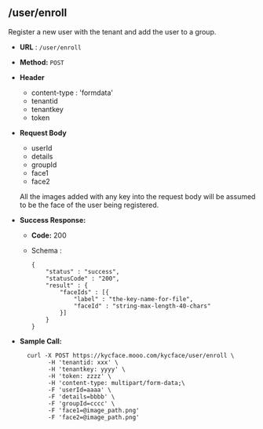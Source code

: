 ## /user/enroll

Register a new user with the tenant and add the user to a group.

* **URL** : `/user/enroll`
  
* **Method:** `POST`

* **Header**
	
	- content-type : 'formdata'
	- tenantid 
	- tenantkey
	- token
	
* **Request Body**

	- userId
	- details
	- groupId
	- face1
	- face2

  All the images added with any key into the request body will be assumed to be the face of the user being registered.
  
* **Success Response:**

  * **Code:** 200 <br />
  * Schema : 
		
			
		{
			"status" : "success",
			"statusCode" : "200",
			"result" : {
				"faceIds" : [{
					"label" : "the-key-name-for-file",
					"faceId" : "string-max-length-40-chars"
				}]
			}
		}
		
	

* **Sample Call:**

   	
    	curl -X POST https://kycface.mooo.com/kycface/user/enroll \
			  -H 'tenantid: xxx' \
		  	  -H 'tenantkey: yyyy' \
		  	  -H 'token: zzzz' \
		  	  -H 'content-type: multipart/form-data;\
		  	  -F 'userId=aaaa' \
		  	  -F 'details=bbbb' \
		  	  -F 'groupId=cccc' \
		  	  -F 'face1=@image_path.png' 
		  	  -F 'face2=@image_path.png'
    	

